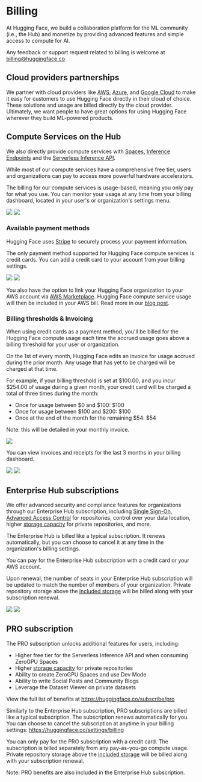 # Billing

At Hugging Face, we build a collaboration platform for the ML community (i.e., the Hub) and monetize by providing advanced features and simple access to compute for AI.

Any feedback or support request related to billing is welcome at billing@huggingface.co

## Cloud providers partnerships

We partner with cloud providers like [AWS](https://huggingface.co/blog/aws-partnership), [Azure](https://huggingface.co/blog/hugging-face-endpoints-on-azure), and [Google Cloud](https://huggingface.co/blog/llama31-on-vertex-ai) to make it easy for customers to use Hugging Face directly in their cloud of choice. These solutions and usage are billed directly by the cloud provider. Ultimately, we want people to have great options for using Hugging Face wherever they build ML-powered products.

## Compute Services on the Hub

We also directly provide compute services with [Spaces](./spaces), [Inference Endpoints](https://huggingface.co/docs/inference-endpoints/index) and the [Serverless Inference API](https://huggingface.co/docs/api-inference/index).

While most of our compute services have a comprehensive free tier, users and organizations can pay to access more powerful hardware accelerators.

The billing for our compute services is usage-based, meaning you only pay for what you use. You can monitor your usage at any time from your billing dashboard, located in your user's or organization's settings menu.

<div class="flex justify-center">
	<img class="block dark:hidden" src="https://huggingface.co/datasets/huggingface/documentation-images/resolve/main/hub/billing/billing-dashboard-light.png"/>
	<img class="hidden dark:block" src="https://huggingface.co/datasets/huggingface/documentation-images/resolve/main/hub/billing/billing-dashboard-dark.png"/>
</div>

### Available payment methods

Hugging Face uses [Stripe](https://stripe.com) to securely process your payment information.

The only payment method supported for Hugging Face compute services is credit cards.
You can add a credit card to your account from your billing settings.

<div class="flex justify-center">
	<img class="block dark:hidden" src="https://huggingface.co/datasets/huggingface/documentation-images/resolve/main/hub/billing/payment-method-light.png"/>
	<img class="hidden dark:block" src="https://huggingface.co/datasets/huggingface/documentation-images/resolve/main/hub/billing/payment-method-dark.png"/>
</div>

You also have the option to link your Hugging Face organization to your AWS account via [AWS Marketplace](https://aws.amazon.com/marketplace/pp/prodview-n6vsyhdjkfng2). Hugging Face compute service usage will then be included in your AWS bill. Read more in our [blog post](https://huggingface.co/blog/aws-marketplace).

### Billing thresholds & Invoicing

When using credit cards as a payment method, you'll be billed for the Hugging Face compute usage each time the accrued usage goes above a billing threshold for your user or organization.

On the 1st of every month, Hugging Face edits an invoice for usage accrued during the prior month. Any usage that has yet to be charged will be charged at that time.

For example, if your billing threshold is set at $100.00, and you incur $254.00 of usage during a given month, your credit card will be charged a total of three times during the month:
- Once for usage between $0 and $100: $100
- Once for usage between $100 and $200: $100
- Once at the end of the month for the remaining $54: $54  

Note: this will be detailed in your monthly invoice.

<div class="flex justify-center">
	<img class="block" src="https://huggingface.co/datasets/huggingface/documentation-images/resolve/main/hub/billing/explain-threshold.png "/>
</div>

You can view invoices and receipts for the last 3 months in your billing dashboard.

<div class="flex justify-center">
	<img class="block dark:hidden" src="https://huggingface.co/datasets/huggingface/documentation-images/resolve/main/hub/billing/threshold-payments-light.png "/>
	<img class="hidden dark:block" src="https://huggingface.co/datasets/huggingface/documentation-images/resolve/main/hub/billing/threshold-payments-dark.png"/>
</div>

## Enterprise Hub subscriptions

We offer advanced security and compliance features for organizations through our Enterprise Hub subscription, including [Single Sign-On](./enterprise-sso.md), [Advanced Access Control](./enterprise-hub-resource-groups.md) for repositories, control over your data location, higher [storage capacity](./storage-limits.md) for private repositories, and more.

The Enterprise Hub is billed like a typical subscription. It renews automatically, but you can choose to cancel it at any time in the organization's billing settings.

You can pay for the Enterprise Hub subscription with a credit card or your AWS account.

Upon renewal, the number of seats in your Enterprise Hub subscription will be updated to match the number of members of your organization.
Private repository storage above the [included storage](./storage-limits.md) will be billed along with your subscription renewal.


<div class="flex justify-center">
	<img class="block dark:hidden" src="https://huggingface.co/datasets/huggingface/documentation-images/resolve/main/hub/billing/enterprise-sub-light.png"/>
	<img class="hidden dark:block" src="https://huggingface.co/datasets/huggingface/documentation-images/resolve/main/hub/billing/enterprise-sub-dark.png"/>
</div>

## PRO subscription

The PRO subscription unlocks additional features for users, including:

- Higher free tier for the Serverless Inference API and when consuming ZeroGPU Spaces
- Higher [storage capacity](./storage-limits.md) for private repositories
- Ability to create ZeroGPU Spaces and use Dev Mode
- Ability to write Social Posts and Community Blogs
- Leverage the Dataset Viewer on private datasets

View the full list of benefits at https://huggingface.co/subscribe/pro

Similarly to the Enterprise Hub subscription, PRO subscriptions are billed like a typical subscription. The subscription renews automatically for you. You can choose to cancel the subscription at anytime in your billing settings: https://huggingface.co/settings/billing

You can only pay for the PRO subscription with a credit card. The subscription is billed separately from any pay-as-you-go compute usage.
Private repository storage above the [included storage](./storage-limits.md) will be billed along with your subscription renewal.

Note: PRO benefits are also included in the Enterprise Hub subscription.
